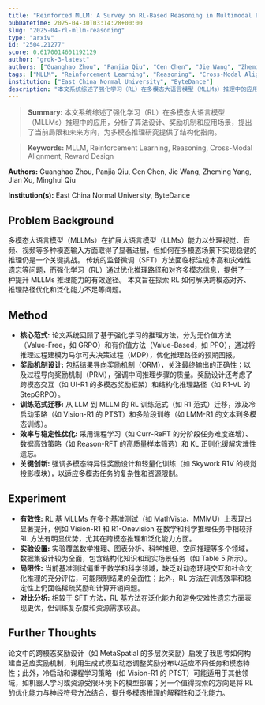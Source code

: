 ```yaml
---
title: "Reinforced MLLM: A Survey on RL-Based Reasoning in Multimodal Large Language Models"
pubDatetime: 2025-04-30T03:14:28+00:00
slug: "2025-04-rl-mllm-reasoning"
type: "arxiv"
id: "2504.21277"
score: 0.6170014601192129
author: "grok-3-latest"
authors: ["Guanghao Zhou", "Panjia Qiu", "Cen Chen", "Jie Wang", "Zheming Yang", "Jian Xu", "Minghui Qiu"]
tags: ["MLLM", "Reinforcement Learning", "Reasoning", "Cross-Modal Alignment", "Reward Design"]
institution: ["East China Normal University", "ByteDance"]
description: "本文系统综述了强化学习（RL）在多模态大语言模型（MLLMs）推理中的应用，分析了算法设计、奖励机制和应用场景，提出了当前局限和未来方向，为多模态推理研究提供了结构化指南。"
---
```


> **Summary:** 本文系统综述了强化学习（RL）在多模态大语言模型（MLLMs）推理中的应用，分析了算法设计、奖励机制和应用场景，提出了当前局限和未来方向，为多模态推理研究提供了结构化指南。 

> **Keywords:** MLLM, Reinforcement Learning, Reasoning, Cross-Modal Alignment, Reward Design

**Authors:** Guanghao Zhou, Panjia Qiu, Cen Chen, Jie Wang, Zheming Yang, Jian Xu, Minghui Qiu

**Institution(s):** East China Normal University, ByteDance


## Problem Background

多模态大语言模型（MLLMs）在扩展大语言模型（LLMs）能力以处理视觉、音频、视频等多种模态输入方面取得了显著进展，但如何在多模态场景下实现稳健的推理仍是一个关键挑战。
传统的监督微调（SFT）方法面临标注成本高和灾难性遗忘等问题，而强化学习（RL）通过优化推理路径和对齐多模态信息，提供了一种提升 MLLMs 推理能力的有效途径。
本文旨在探索 RL 如何解决跨模态对齐、推理路径优化和泛化能力不足等问题。

## Method

*   **核心范式:** 论文系统回顾了基于强化学习的推理方法，分为无价值方法（Value-Free，如 GRPO）和有价值方法（Value-Based，如 PPO），通过将推理过程建模为马尔可夫决策过程（MDP），优化推理路径的预期回报。
*   **奖励机制设计:** 包括结果导向奖励机制（ORM），关注最终输出的正确性；以及过程导向奖励机制（PRM），强调中间推理步骤的质量。奖励设计还考虑了跨模态交互（如 UI-R1 的多模态奖励框架）和结构化推理路径（如 R1-VL 的 StepGRPO）。
*   **训练范式迁移:** 从 LLM 到 MLLM 的 RL 训练范式（如 R1 范式）迁移，涉及冷启动策略（如 Vision-R1 的 PTST）和多阶段训练（如 LMM-R1 的文本到多模态训练）。
*   **效率与稳定性优化:** 采用课程学习（如 Curr-ReFT 的分阶段任务难度递增）、数据高效策略（如 Reason-RFT 的高质量样本筛选）和 KL 正则化缓解灾难性遗忘。
*   **关键创新:** 强调多模态特异性奖励设计和轻量化训练（如 Skywork R1V 的视觉投影模块），以适应多模态任务的复杂性和资源限制。

## Experiment

*   **有效性:** RL 基 MLLMs 在多个基准测试（如 MathVista、MMMU）上表现出显著提升，例如 Vision-R1 和 R1-Onevision 在数学和科学推理任务中相较非 RL 方法有明显优势，尤其在跨模态推理和泛化能力方面。
*   **实验设置:** 实验覆盖数学推理、图表分析、科学推理、空间推理等多个领域，数据集设计较为全面，包含结构化知识和现实场景任务（如 Table 5 所示）。
*   **局限性:** 当前基准测试偏重于数学和科学领域，缺乏对动态环境交互和社会文化推理的充分评估，可能限制结果的全面性；此外，RL 方法在训练效率和稳定性上仍面临稀疏奖励和计算开销问题。
*   **对比分析:** 相较于 SFT 方法，RL 基方法在泛化能力和避免灾难性遗忘方面表现更优，但训练复杂度和资源需求较高。

## Further Thoughts

论文中的跨模态奖励设计（如 MetaSpatial 的多层次奖励）启发了我思考如何构建自适应奖励机制，利用生成式模型动态调整奖励分布以适应不同任务和模态特性；此外，冷启动和课程学习策略（如 Vision-R1 的 PTST）可能适用于其他领域，如机器人学习或资源受限环境下的模型部署；另一个值得探索的方向是将 RL 的优化能力与神经符号方法结合，提升多模态推理的解释性和泛化能力。